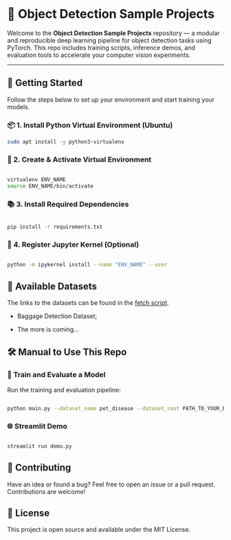 # 🧠 Object Detection Sample Projects

Welcome to the **Object Detection Sample Projects** repository — a modular and reproducible deep learning pipeline for object detection tasks using PyTorch. This repo includes training scripts, inference demos, and evaluation tools to accelerate your computer vision experiments.

---

## 🚀 Getting Started

Follow the steps below to set up your environment and start training your models.

### 📦 1. Install Python Virtual Environment (Ubuntu)

```bash
sudo apt install -y python3-virtualenv
```

### 🔧 2. Create & Activate Virtual Environment

```bash

virtualenv ENV_NAME
source ENV_NAME/bin/activate

```

### 📚 3. Install Required Dependencies

```bash

pip install -r requirements.txt

```

### 🧠 4. Register Jupyter Kernel (Optional)

```bash

python -m ipykernel install --name "ENV_NAME" --user

```

## 📁 Available Datasets

The links to the datasets can be found in the [fetch script](https://github.com/bekhzod-olimov/ObjectDetectionSampleProjects/blob/f470170f29d56f12ca5b018ff2afe95db2d3e6d6/data/fetch.py#L7).
 * Baggage Detection Dataset;

 * The more is coming...

 ## 🛠️ Manual to Use This Repo

 ### 🔁 Train and Evaluate a Model
Run the training and evaluation pipeline:

```bash

python main.py --dataset_name pet_disease --dataset_root PATH_TO_YOUR_DATA --batch_size 32 --device "cuda" --model_name yolo11n.pt --epochs 20

```

### 🌐 Streamlit Demo

```bash

streamlit run demo.py

```

## 🤝 Contributing
Have an idea or found a bug? Feel free to open an issue or a pull request. Contributions are welcome!

## 📃 License
This project is open source and available under the MIT License.
